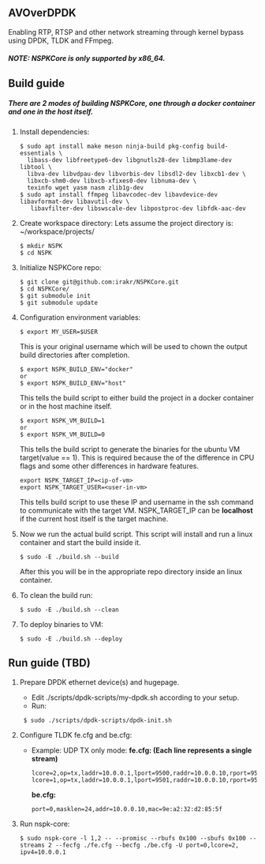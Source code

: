 ## AVOverDPDK

Enabling RTP, RTSP and other network streaming through kernel bypass using DPDK, TLDK and FFmpeg.

##### NOTE: NSPKCore is only supported by x86_64.

## Build guide

##### There are 2 modes of building NSPKCore, one through a docker container and one in the host itself.
 
1. Install dependencies:
   ```
   $ sudo apt install make meson ninja-build pkg-config build-essentials \
     libass-dev libfreetype6-dev libgnutls28-dev libmp3lame-dev libtool \
     libva-dev libvdpau-dev libvorbis-dev libsdl2-dev libxcb1-dev \
     libxcb-shm0-dev libxcb-xfixes0-dev libnuma-dev \
     texinfo wget yasm nasm zlib1g-dev
   $ sudo apt install ffmpeg libavcodec-dev libavdevice-dev libavformat-dev libavutil-dev \
      libavfilter-dev libswscale-dev libpostproc-dev libfdk-aac-dev
   ```

2. Create workspace directory:
  Lets assume the project directory is:
  ~/workspace/projects/
   ```
   $ mkdir NSPK
   $ cd NSPK
   ```

3. Initialize NSPKCore repo:
   ```
   $ git clone git@github.com:irakr/NSPKCore.git
   $ cd NSPKCore/
   $ git submodule init
   $ git submodule update
   ```

4. Configuration environment variables:
   ```
   $ export MY_USER=$USER
   ```
   This is your original username which will be used to chown the output build directories after completion.
   ```
   $ export NSPK_BUILD_ENV="docker"
   or
   $ export NSPK_BUILD_ENV="host"
   ```
   This tells the build script to either build the project in a docker container or in the host machine itself.
   ```
   $ export NSPK_VM_BUILD=1
   or
   $ export NSPK_VM_BUILD=0
   ```
   This tells the build script to generate the binaries for the ubuntu VM target(value == 1).
   This is required because the of the difference in CPU flags and some other differences in hardware features.
   ```
   export NSPK_TARGET_IP=<ip-of-vm>
   export NSPK_TARGET_USER=<user-in-vm>
   ```
   This tells build script to use these IP and username in the ssh command to communicate with the target VM.
   NSPK_TARGET_IP can be **localhost** if the current host itself is the target machine.

5. Now we run the actual build script.
   This script will install and run a linux container and start the build inside it.
   ```
   $ sudo -E ./build.sh --build
   ```
   After this you will be in the appropriate repo directory inside an linux container.

6. To clean the build run:
   ```
   $ sudo -E ./build.sh --clean
   ```

7. To deploy binaries to VM:
   ```
   $ sudo -E ./build.sh --deploy
   ```

## Run guide (TBD)

1. Prepare DPDK ethernet device(s) and hugepage.

   - Edit ./scripts/dpdk-scripts/my-dpdk.sh according to your setup.
   - Run:
   ```
    $ sudo ./scripts/dpdk-scripts/dpdk-init.sh
   ```

2. Configure TLDK fe.cfg and be.cfg:
   - Example: UDP TX only mode:
     **fe.cfg: (Each line represents a single stream)**
     ```
     lcore=2,op=tx,laddr=10.0.0.1,lport=9500,raddr=10.0.0.10,rport=9500,txlen=512
     lcore=1,op=tx,laddr=10.0.0.1,lport=9501,raddr=10.0.0.10,rport=9501,txlen=512
     ```
     **be.cfg:**
     ```
     port=0,masklen=24,addr=10.0.0.10,mac=9e:a2:32:d2:85:5f
     ```

3. Run nspk-core:
   ```
   $ sudo nspk-core -l 1,2 -- --promisc --rbufs 0x100 --sbufs 0x100 --streams 2 --fecfg ./fe.cfg --becfg ./be.cfg -U port=0,lcore=2,   ipv4=10.0.0.1
   ```

